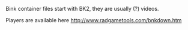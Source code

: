 Bink container files start with BK2, they are usually (?) videos.

Players are available here http://www.radgametools.com/bnkdown.htm